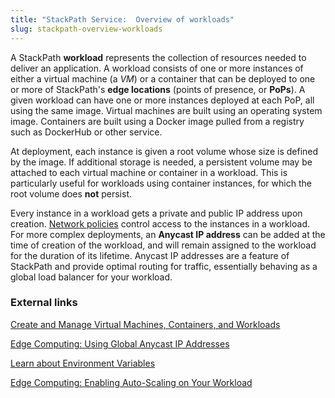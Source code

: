 ```yaml
---
title: "StackPath Service:  Overview of workloads"
slug: stackpath-overview-workloads
---
```



A StackPath **workload** represents the collection of resources needed to deliver an application.  A workload consists of one or more instances of either a virtual machine (a *VM*) or a container that can be deployed to one or more of StackPath's **edge locations** (points of presence, or **PoPs**).  A given workload can have one or more instances deployed at each PoP, all using the same image.  Virtual machines are built using an operating system image. Containers are built using a Docker image pulled from a registry such as DockerHub or other service.

At deployment, each instance is given a root volume whose size is defined by the image.  If additional storage is needed, a persistent volume may be attached to each virtual machine or container in a workload.  This is particularly useful for workloads using container instances, for which the root volume does **not** persist.

Every instance in a workload gets a private and public IP address upon creation.  [Network policies](stackpack-network-policies.md) control access to the instances in a workload.  For more complex deployments, an **Anycast IP address** can be added at the time of creation of the workload, and will remain assigned to the workload for the duration of its lifetime.  Anycast IP addresses are a feature of StackPath and provide optimal routing for traffic, essentially behaving as a global load balancer for your workload.  <!-- Need to show where Anycast IPs send traffic.  This is not clear to me at this time. -->

### External links

[Create and Manage Virtual Machines, Containers, and Workloads](https://support.stackpath.com/hc/en-us/articles/360022756051-Create-and-Manage-Virtual-Machines-Containers-and-Workloads)

[Edge Computing: Using Global Anycast IP Addresses](https://support.stackpath.com/hc/en-us/articles/360022801751-Edge-Computing-Using-Global-Anycast-IP-Addresses)

[Learn about Environment Variables](https://support.stackpath.com/hc/en-us/articles/360022768891)

[Edge Computing:  Enabling Auto-Scaling on Your Workload](https://support.stackpath.com/hc/en-us/articles/360034604611-Edge-Computing-Enabling-Auto-Scaling-on-Your-Workload)
